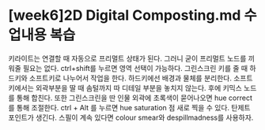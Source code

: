 [week6]2D Digital Composting.md
수업내용 복습
============================================
 키라이트는 연결할 때 자동으로 프리멀트 상태가 된다. 그러니 굳이 프리멀트 노드를 끼워줄 필요는 없다. ctrl+shift를 누르면 영역 선택이 가능하다. 그린스크린 키를 줄 때 하드키와 소프트키로 나누어서 작업을 한다. 하드키에선 배경과 물체를 분리한다. 소프트 키에서는 외곽부분을 딸 때 솜털까지 따 디테일 부분을 놓치지 않는다. 후에 키믹스 노드를 통해 합친다. 또한 그린스크린을 딴 인물 외곽에 초록색이 묻어나오면 hue correct를 통해 조절한다. ctrl + Alt 를 누르면 hue saturation 점 새로 찍을 수 있다. 탄제트 포인트가 생긴다. 스필이 계속 있다면 colour smear와 despillmadness를 사용하자.
